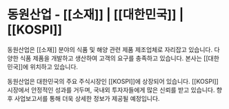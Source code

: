 # 동원산업 - [[소재]] | [[대한민국]] | [[KOSPI]]

동원산업은 [[소재]] 분야의 식품 및 해양 관련 제품 제조업체로 자리잡고 있습니다. 다양한 식품 제품을 개발하고 생산하여 고객의 요구를 충족하고 있습니다. 본사는 [[대한민국]]에 위치하고 있습니다.

동원산업은 대한민국의 주요 주식시장인 [[KOSPI]]에 상장되어 있습니다. [[KOSPI]] 시장에서 안정적인 성과를 거두며, 국내외 투자자들에게 많은 신뢰를 받고 있습니다. 향후 사업보고서를 통해 더욱 상세한 정보가 제공될 예정입니다.
